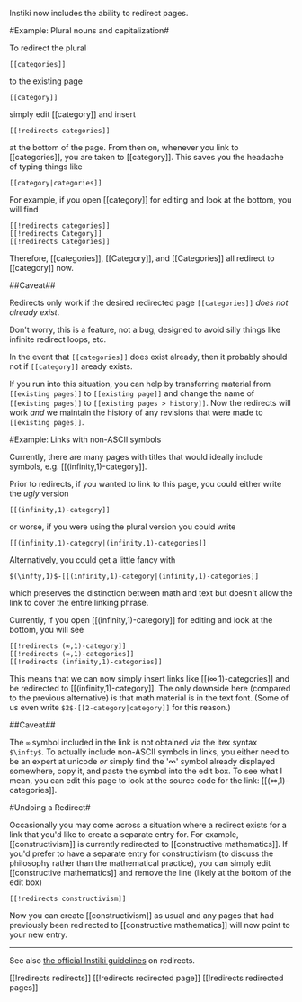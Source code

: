 Instiki now includes the ability to redirect pages.  

#Example: Plural nouns and capitalization#

To redirect the plural 

    [[categories]]

to the existing page 

    [[category]]

simply edit [[category]] and insert 

    [[!redirects categories]]

at the bottom of the page. From then on, whenever you link to [[categories]], you are taken to [[category]]. This saves you the headache of typing things like

    [[category|categories]]

For example, if you open [[category]] for editing and look at the bottom, you will find

    [[!redirects categories]]
    [[!redirects Category]]
    [[!redirects Categories]]

Therefore, [[categories]], [[Category]], and [[Categories]] all redirect to [[category]] now.

##Caveat##

Redirects only work if the desired redirected page `[[categories]]` _does not already exist_. 

Don't worry, this is a feature, not a bug, designed to avoid silly things like infinite redirect loops, etc. 

In the event that `[[categories]]` does exist already, then it probably should not if `[[category]]` aready exists. 

If you run into this situation, you can help by transferring material from `[[existing pages]]` to `[[existing page]]` and change the name of `[[existing pages]]` to `[[existing pages > history]]`. Now the redirects will work *and* we maintain the history of any revisions that were made to `[[existing pages]]`.

#Example: Links with non-ASCII symbols

Currently, there are many pages with titles that would ideally include symbols, e.g. [[(infinity,1)-category]].

Prior to redirects, if you wanted to link to this page, you could either write the _ugly_ version

    [[(infinity,1)-category]]

or worse, if you were using the plural version you could write

    [[(infinity,1)-category|(infinity,1)-categories]]

Alternatively, you could get a little fancy with

    $(\infty,1)$-[[(infinity,1)-category|(infinity,1)-categories]]

which preserves the distinction between math and text but doesn\'t allow the link to cover the entire linking phrase.

Currently, if you open [[(infinity,1)-category]] for editing and look at the bottom, you will see

    [[!redirects (∞,1)-category]]
    [[!redirects (∞,1)-categories]]
    [[!redirects (infinity,1)-categories]]

This means that we can now simply insert links like [[(∞,1)-categories]] and be redirected to [[(infinity,1)-category]].  The only downside here (compared to the previous alternative) is that math material is in the text font.  (Some of us even write `$2$-[[2-category|category]]` for this reason.)

##Caveat##

The `∞` symbol included in the link is not obtained via the itex syntax `$\infty$`. To actually include non-ASCII symbols in links, you either need to be an expert at unicode *or* simply find the '∞' symbol already displayed somewhere, copy it, and paste the symbol into the edit box. To see what I mean, you can edit this page to look at the source code for the link: [[(∞,1)-categories]].

#Undoing a Redirect#

Occasionally you may come across a situation where a redirect exists for a link that you'd like to create a separate entry for. For example, [[constructivism]] is currently redirected to [[constructive mathematics]]. If you'd prefer to have a separate entry for constructivism (to discuss the philosophy rather than the mathematical practice), you can simply edit [[constructive mathematics]] and remove the line (likely at the bottom of the edit box) 

    [[!redirects constructivism]]

Now you can create [[constructivism]] as usual and any pages that had previously been redirected to [[constructive mathematics]] will now point to your new entry.

***

See also [the official Instiki guidelines](http://golem.ph.utexas.edu/instiki/show/Syntax#redirecting) on redirects.


[[!redirects redirects]]
[[!redirects redirected page]]
[[!redirects redirected pages]]
